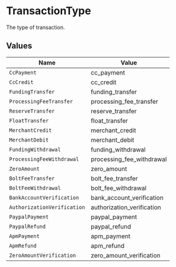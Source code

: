 # TransactionType

The type of transaction.


## Values

| Name                        | Value                       |
| --------------------------- | --------------------------- |
| `CcPayment`                 | cc_payment                  |
| `CcCredit`                  | cc_credit                   |
| `FundingTransfer`           | funding_transfer            |
| `ProcessingFeeTransfer`     | processing_fee_transfer     |
| `ReserveTransfer`           | reserve_transfer            |
| `FloatTransfer`             | float_transfer              |
| `MerchantCredit`            | merchant_credit             |
| `MerchantDebit`             | merchant_debit              |
| `FundingWithdrawal`         | funding_withdrawal          |
| `ProcessingFeeWithdrawal`   | processing_fee_withdrawal   |
| `ZeroAmount`                | zero_amount                 |
| `BoltFeeTransfer`           | bolt_fee_transfer           |
| `BoltFeeWithdrawal`         | bolt_fee_withdrawal         |
| `BankAccountVerification`   | bank_account_verification   |
| `AuthorizationVerification` | authorization_verification  |
| `PaypalPayment`             | paypal_payment              |
| `PaypalRefund`              | paypal_refund               |
| `ApmPayment`                | apm_payment                 |
| `ApmRefund`                 | apm_refund                  |
| `ZeroAmountVerification`    | zero_amount_verification    |